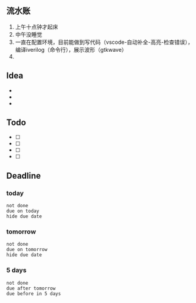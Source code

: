 ## 流水账
1. 上午十点钟才起床
2. 中午没睡觉
3. 一直在配置环境，目前能做到写代码（vscode-自动补全-高亮-检查错误），编译iverilog（命令行），展示波形（gtkwave）
4. 

## Idea
- 
- 
- 

## Todo
- [ ] 
- [ ] 
- [ ] 
- [ ] 

## Deadline
### today
```tasks
not done
due on today
hide due date
```
### tomorrow
```tasks
not done
due on tomorrow
hide due date
```
### 5 days
```tasks
not done
due after tomorrow
due before in 5 days
```
